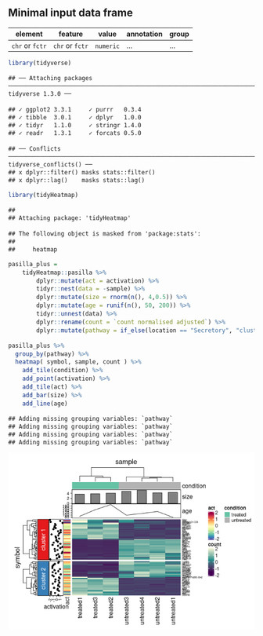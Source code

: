 
## Minimal input data frame

| element         | feature         | value     | annotation | group |
| --------------- | --------------- | --------- | ---------- | ----- |
| `chr` or `fctr` | `chr` or `fctr` | `numeric` | …          | …     |

``` r
library(tidyverse)
```

    ## ── Attaching packages ──────────────────────────────────────────────────────────────────────────────────────────────────────────────────────────────── tidyverse 1.3.0 ──

    ## ✓ ggplot2 3.3.1     ✓ purrr   0.3.4
    ## ✓ tibble  3.0.1     ✓ dplyr   1.0.0
    ## ✓ tidyr   1.1.0     ✓ stringr 1.4.0
    ## ✓ readr   1.3.1     ✓ forcats 0.5.0

    ## ── Conflicts ─────────────────────────────────────────────────────────────────────────────────────────────────────────────────────────────────── tidyverse_conflicts() ──
    ## x dplyr::filter() masks stats::filter()
    ## x dplyr::lag()    masks stats::lag()

``` r
library(tidyHeatmap)
```

    ## 
    ## Attaching package: 'tidyHeatmap'

    ## The following object is masked from 'package:stats':
    ## 
    ##     heatmap

``` r
pasilla_plus = 
    tidyHeatmap::pasilla %>%
        dplyr::mutate(act = activation) %>% 
        tidyr::nest(data = -sample) %>%
        dplyr::mutate(size = rnorm(n(), 4,0.5)) %>%
        dplyr::mutate(age = runif(n(), 50, 200)) %>%
        tidyr::unnest(data) %>%
        dplyr::rename(count = `count normalised adjusted`) %>%
        dplyr::mutate(pathway = if_else(location == "Secretory", "cluster 1", "cluster 2"))
```

``` r
pasilla_plus %>%
  group_by(pathway) %>%
  heatmap( symbol, sample, count ) %>%
    add_tile(condition) %>%
    add_point(activation) %>%
    add_tile(act) %>%
    add_bar(size) %>%
    add_line(age)
```

    ## Adding missing grouping variables: `pathway`
    ## Adding missing grouping variables: `pathway`
    ## Adding missing grouping variables: `pathway`
    ## Adding missing grouping variables: `pathway`

![](paper_tables_and_figures_files/figure-gfm/example_figure-1.png)<!-- -->

